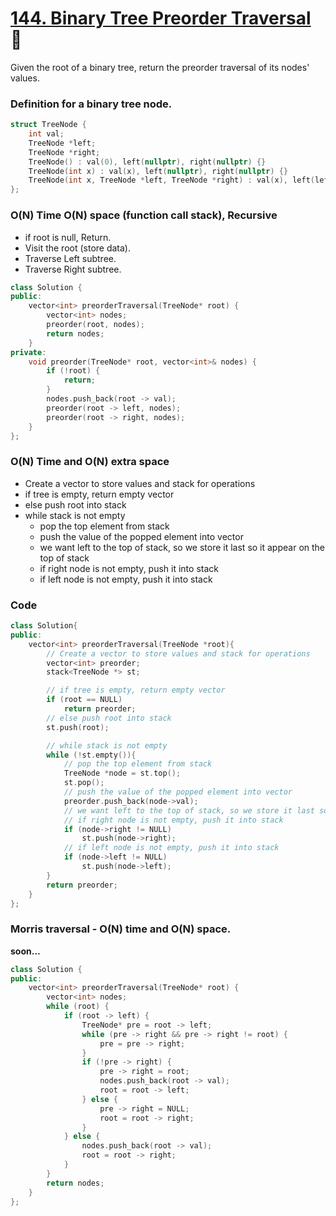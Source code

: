 # [144. Binary Tree Preorder Traversal](https://leetcode.com/problems/binary-tree-preorder-traversal/) 🌟

Given the root of a binary tree, return the preorder traversal of its nodes' values.

### Definition for a binary tree node.

```cpp
struct TreeNode {
    int val;
    TreeNode *left;
    TreeNode *right;
    TreeNode() : val(0), left(nullptr), right(nullptr) {}
    TreeNode(int x) : val(x), left(nullptr), right(nullptr) {}
    TreeNode(int x, TreeNode *left, TreeNode *right) : val(x), left(left), right(right) {}
};
```

### O(N) Time O(N) space (function call stack), Recursive

- if root is null, Return.
- Visit the root (store data).
- Traverse Left subtree.
- Traverse Right subtree.

```cpp
class Solution {
public:
    vector<int> preorderTraversal(TreeNode* root) {
        vector<int> nodes;
        preorder(root, nodes);
        return nodes;
    }
private:
    void preorder(TreeNode* root, vector<int>& nodes) {
        if (!root) {
            return;
        }
        nodes.push_back(root -> val);
        preorder(root -> left, nodes);
        preorder(root -> right, nodes);
    }
};
```

### O(N) Time and O(N) extra space

- Create a vector to store values and stack for operations
- if tree is empty, return empty vector
- else push root into stack
- while stack is not empty
  - pop the top element from stack
  - push the value of the popped element into vector
  - we want left to the top of stack, so we store it last so it appear on the top of stack
  - if right node is not empty, push it into stack
  - if left node is not empty, push it into stack

### Code

```cpp
class Solution{
public:
    vector<int> preorderTraversal(TreeNode *root){
        // Create a vector to store values and stack for operations
        vector<int> preorder;
        stack<TreeNode *> st;

        // if tree is empty, return empty vector
        if (root == NULL)
            return preorder;
        // else push root into stack
        st.push(root);

        // while stack is not empty
        while (!st.empty()){
            // pop the top element from stack
            TreeNode *node = st.top();
            st.pop();
            // push the value of the popped element into vector
            preorder.push_back(node->val);
            // we want left to the top of stack, so we store it last so it appear on the top of stack
            // if right node is not empty, push it into stack
            if (node->right != NULL)
                st.push(node->right);
            // if left node is not empty, push it into stack
            if (node->left != NULL)
                st.push(node->left);
        }
        return preorder;
    }
};
```

### Morris traversal - O(N) time and O(N) space.

**soon...**

<!-- TODO: morris traversal -->

```cpp
class Solution {
public:
    vector<int> preorderTraversal(TreeNode* root) {
        vector<int> nodes;
        while (root) {
            if (root -> left) {
                TreeNode* pre = root -> left;
                while (pre -> right && pre -> right != root) {
                    pre = pre -> right;
                }
                if (!pre -> right) {
                    pre -> right = root;
                    nodes.push_back(root -> val);
                    root = root -> left;
                } else {
                    pre -> right = NULL;
                    root = root -> right;
                }
            } else {
                nodes.push_back(root -> val);
                root = root -> right;
            }
        }
        return nodes;
    }
};
```
